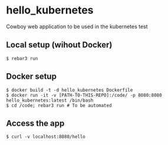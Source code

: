 # hello_kubernetes

Cowboy web application to be used in the kubernetes test

## Local setup (wihout Docker)

    $ rebar3 run

## Docker setup

    $ docker build -t -d hello_kubernetes Dockerfile
    $ docker run -it -v [PATH-TO-THIS-REPO]:/code/ -p 8080:8080 hello_kubernetes:latest /bin/bash
    $ cd /code; rebar3 run # To be automated

## Access the app

    $ curl -v localhost:8080/hello

